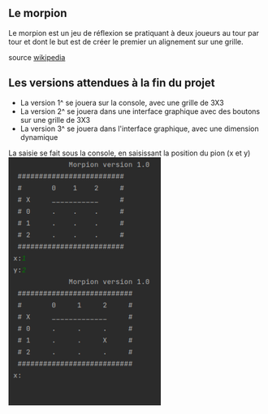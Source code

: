 
## Le morpion

Le morpion est un jeu de réflexion se pratiquant à deux joueurs au tour par tour et dont le but est de créer le premier un alignement sur une grille.

source [wikipedia](https://fr.wikipedia.org/wiki/Morpion_(jeu))

## Les versions attendues à la fin du projet

- La version 1^ se jouera sur la console, avec une grille de 3X3
- La version 2^ se jouera dans une interface graphique avec des boutons sur une grille de 3X3
- La version 3^ se jouera dans l'interface graphique, avec une dimension dynamique


La saisie se fait sous la console, en saisissant la position du pion (x et y)
<img alt="Capture d'écran" src="screenshot.png" width="300"/>

